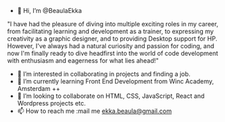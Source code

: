 - 👋 Hi, I’m @BeaulaEkka                                                                                                          

"I have had the pleasure of diving into multiple exciting roles in my career, from facilitating learning and development as a trainer, to expressing my creativity as a graphic designer, and to providing Desktop support for HP. However, I've always had a natural curiosity and passion for coding, and now I'm finally ready to dive headfirst into the world of code development with enthusiasm and eagerness for what lies ahead!"
                                                                                                        
- 👀 I’m interested in collaborating in projects and finding a job.
- 🌱 I’m currently learning Front End Development from Winc Academy, Amsterdam ++
- 💞️ I’m looking to collaborate on HTML, CSS, JavaScript, React and Wordpress projects etc.      
- 📫 How to reach me :mail me ekka.beaula@gmail.com                                                                                     
                       
<!---                   
BeaulaEkka/BeaulaEkka is a ✨ special ✨ repository because its `README.md` (this file) appears on your GitHub profile.
You can click the Preview link to take a look at your changes.
--->
                                                                                                                                         
